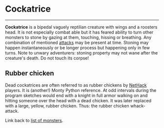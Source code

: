 # Cockatrice

---

**Cockatrice** is a bipedal vaguely reptilian creature with wings and a roosters head. It is not especially combat able but it has feared ability to turn other monsters to stone by gazing at them, touching, hissing or breathing. Any combination of mentioned [attacks](monster_attacks.md) may be present at time. Stoning may happen instantaneously or be longer process but happening only in few turns. Note to unwary adventurers: stoning property may not wane after the creature's death. Do not touch its corpse!

## Rubber chicken

Dead cockatrices are often referred to as rubber chickens by [NetHack](nethack.md) players. It is (another!) Monty Python reference. At odd intervals during the program sketches would end with a knight in full armor walking on and hitting someone over the head with a dead chicken. It was later replaced with a large, yellow, rubber chicken. Thus: the rubber chicken whack-attack.

Link back to [list of monsters](list_of_monsters.md).
